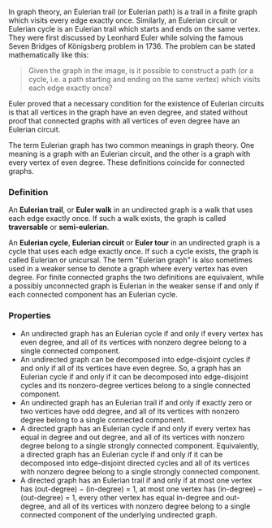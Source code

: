 In graph theory, an Eulerian trail (or Eulerian path) is a trail in a finite graph which visits every edge exactly once. Similarly, an Eulerian circuit or Eulerian cycle is an Eulerian trail which starts and ends on the same vertex. They were first discussed by Leonhard Euler while solving the famous Seven Bridges of Königsberg problem in 1736. The problem can be stated mathematically like this:

> Given the graph in the image, is it possible to construct a path (or a cycle, i.e. a path starting and ending on the same vertex) which visits each edge exactly once?

Euler proved that a necessary condition for the existence of Eulerian circuits is that all vertices in the graph have an even degree, and stated without proof that connected graphs with all vertices of even degree have an Eulerian circuit.

The term Eulerian graph has two common meanings in graph theory. One meaning is a graph with an Eulerian circuit, and the other is a graph with every vertex of even degree. These definitions coincide for connected graphs.

### Definition
An __Eulerian trail__, or __Euler walk__ in an undirected graph is a walk that uses each edge exactly once. If such a walk exists, the graph is called __traversable__ or __semi-eulerian__.

An __Eulerian cycle__, __Eulerian circuit__ or __Euler tour__ in an undirected graph is a cycle that uses each edge exactly once. If such a cycle exists, the graph is called Eulerian or unicursal. The term "Eulerian graph" is also sometimes used in a weaker sense to denote a graph where every vertex has even degree. For finite connected graphs the two definitions are equivalent, while a possibly unconnected graph is Eulerian in the weaker sense if and only if each connected component has an Eulerian cycle.

### Properties

* An undirected graph has an Eulerian cycle if and only if every vertex has even degree, and all of its vertices with nonzero degree belong to a single connected component.
* An undirected graph can be decomposed into edge-disjoint cycles if and only if all of its vertices have even degree. So, a graph has an Eulerian cycle if and only if it can be decomposed into edge-disjoint cycles and its nonzero-degree vertices belong to a single connected component.
* An undirected graph has an Eulerian trail if and only if exactly zero or two vertices have odd degree, and all of its vertices with nonzero degree belong to a single connected component.
* A directed graph has an Eulerian cycle if and only if every vertex has equal in degree and out degree, and all of its vertices with nonzero degree belong to a single strongly connected component. Equivalently, a directed graph has an Eulerian cycle if and only if it can be decomposed into edge-disjoint directed cycles and all of its vertices with nonzero degree belong to a single strongly connected component.
* A directed graph has an Eulerian trail if and only if at most one vertex has (out-degree) − (in-degree) = 1, at most one vertex has (in-degree) − (out-degree) = 1, every other vertex has equal in-degree and out-degree, and all of its vertices with nonzero degree belong to a single connected component of the underlying undirected graph.













